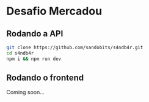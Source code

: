 # Desafio Mercadou

## Rodando a API

```sh
git clone https://github.com/sandobits/s4ndb4r.git
cd s4ndb4r
npm i && npm run dev
```

## Rodando o frontend

Coming soon...
